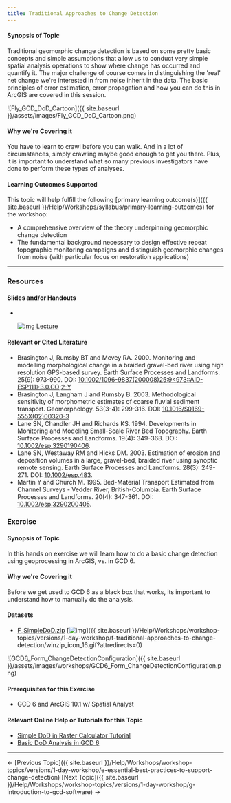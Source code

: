 ```yaml
---
title: Traditional Approaches to Change Detection
---
```


#### Synopsis of Topic

Traditional geomorphic change detection is based on some pretty basic concepts and simple assumptions that allow us to conduct very simple spatial analysis operations to show where change has occurred and quantify it. The major challenge of course comes in distinguishing the 'real' net change we're interested in from noise inherit in the data. The basic principles of error estimation, error propagation and how you can do this in ArcGIS are covered in this session.

![Fly_GCD_DoD_Cartoon]({{ site.baseurl }}/assets/images/Fly_GCD_DoD_Cartoon.png)

#### Why we're Covering it

You have to learn to crawl before you can walk. And in a lot of circumstances, simply crawling maybe good enough to get you there. Plus, it is important to understand what so many previous investigators have done to perform these types of analyses.

#### Learning Outcomes Supported

 This topic will help fulfill the following [primary learning outcome(s)]({{ site.baseurl }}/Help/Workshops/syllabus/primary-learning-outcomes) for the workshop: 

- A comprehensive overview of the theory underpinning geomorphic change detection
- The fundamental background necessary to design effective repeat topographic monitoring campaigns and distinguish geomorphic changes from noise (with particular focus on restoration applications)

------

### Resources

#### Slides and/or Handouts

- ​

  [![img](http://gcdworkshop.joewheaton.org/_/rsrc/1429979916927/workshop-topics/versions/3-day-workshop/1-Principles/g_traditionalGCD/pdfIcon.png) ](http://etal.usu.edu/GCD/Workshop/2012May/E_SimpleDoD.pdf)[Lecture](http://etal.usu.edu/GCD/Workshop/2015_RRNW/Lectures/F_SimpleDoD.pdf)  

#### 

#### Relevant or Cited Literature

- Brasington J, Rumsby BT and Mcvey RA. 2000. Monitoring and modelling morphological change in a braided gravel-bed river using high resolution GPS-based survey. Earth Surface Processes and Landforms. 25(9): 973-990. DOI: [10.1002/1096-9837(200008)25:9<973::AID-ESP111>3.0.CO;2-Y](http://dx.doi.org/10.1002/1096-9837%28200008%2925:9%3C973::AID-ESP111%3E3.0.CO;2-Y)
- Brasington J, Langham J and Rumsby B. 2003. Methodological sensitivity of morphometric estimates of coarse fluvial sediment transport. Geomorphology. 53(3-4): 299-316. DOI: [10.1016/S0169-555X(02)00320-3](http://dx.doi.org/10.1016/S0169-555X%2802%2900320-3)
- Lane SN, Chandler JH and Richards KS. 1994. Developments in Monitoring and Modeling Small-Scale River Bed Topography. Earth Surface Processes and Landforms. 19(4): 349-368. DOI: [10.1002/esp.3290190406](http://dx.doi.org/10.1002/esp.3290190406).
- Lane SN, Westaway RM and Hicks DM. 2003. Estimation of erosion and deposition volumes in a large, gravel-bed, braided river using synoptic remote sensing. Earth Surface Processes and Landforms. 28(3): 249-271. DOI: [10.1002/esp.483](http://dx.doi.org/10.1002/esp.483).
- Martin Y and Church M. 1995. Bed-Material Transport Estimated from Channel Surveys - Vedder River, British-Columbia. Earth Surface Processes and Landforms. 20(4): 347-361. DOI: [10.1002/esp.3290200405](http://dx.doi.org/10.1002/esp.3290200405).

### Exercise

#### Synopsis of Topic

In this hands on exercise we will learn how to do a basic change detection using geoprocessing in ArcGIS, vs. in GCD 6. 

#### Why we're Covering it

Before we get used to GCD 6 as a black box that works, its important to understand how to manually do the analysis. 

#### Datasets

- [F_SimpleDoD.zip](http://etal.usu.edu/GCD/Workshop/2015_RRNW/Excercises/F_SimpleDoD.zip) [![img](http://gcdworkshop.joewheaton.org/_/rsrc/1422836806362/workshop-topics/versions/1-day-workshop/f-traditional-approaches-to-change-detection/winzip_icon_16.gif)]({{ site.baseurl }}/Help/Workshops/workshop-topics/versions/1-day-workshop/f-traditional-approaches-to-change-detection/winzip_icon_16.gif?attredirects=0)

![GCD6_Form_ChangeDetectionConfiguration]({{ site.baseurl }}/assets/images/workshops/GCD6_Form_ChangeDetectionConfiguration.png)

#### Prerequisites for this Exercise

- GCD 6 and ArcGIS 10.1 w/ Spatial Analyst

#### Relevant Online Help or Tutorials for this Topic

- [Simple DoD in Raster Calculator Tutorial](http://gcd6help.joewheaton.org/tutorials--how-to/ii-simple-dod-in-raster-calculator)
- [Basic DoD Analysis in GCD 6](http://gcd6help.joewheaton.org/tutorials--how-to/iv-basic-dod-analysis-in-gcd)

------

← [Previous Topic]({{ site.baseurl }}/Help/Workshops/workshop-topics/versions/1-day-workshop/e-essential-best-practices-to-support-change-detection)            [Next Topic]({{ site.baseurl }}/Help/Workshops/workshop-topics/versions/1-day-workshop/g-introduction-to-gcd-software) →